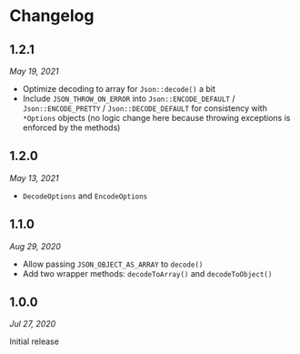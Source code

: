 # Changelog

## 1.2.1

*May 19, 2021*

* Optimize decoding to array for `Json::decode()` a bit
* Include `JSON_THROW_ON_ERROR` into
  `Json::ENCODE_DEFAULT` /
  `Json::ENCODE_PRETTY` /
  `Json::DECODE_DEFAULT`
  for consistency with `*Options` objects
  (no logic change here because throwing exceptions is enforced by the methods)

## 1.2.0

*May 13, 2021*

* `DecodeOptions` and `EncodeOptions`

## 1.1.0

*Aug 29, 2020*

* Allow passing `JSON_OBJECT_AS_ARRAY` to `decode()`
* Add two wrapper methods: `decodeToArray()` and `decodeToObject()`

## 1.0.0

*Jul 27, 2020*

Initial release
